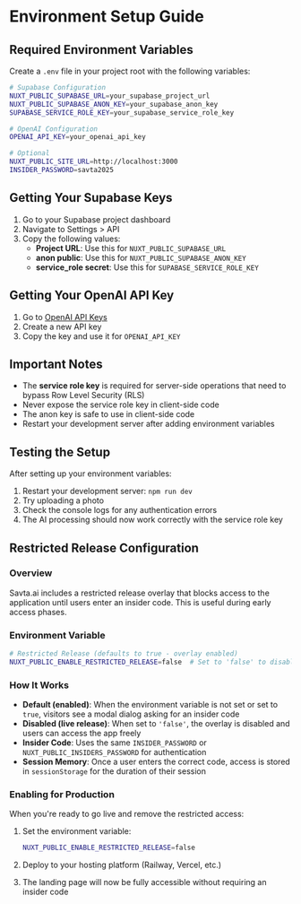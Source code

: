 # Environment Setup Guide

## Required Environment Variables

Create a `.env` file in your project root with the following variables:

```bash
# Supabase Configuration
NUXT_PUBLIC_SUPABASE_URL=your_supabase_project_url
NUXT_PUBLIC_SUPABASE_ANON_KEY=your_supabase_anon_key
SUPABASE_SERVICE_ROLE_KEY=your_supabase_service_role_key

# OpenAI Configuration
OPENAI_API_KEY=your_openai_api_key

# Optional
NUXT_PUBLIC_SITE_URL=http://localhost:3000
INSIDER_PASSWORD=savta2025
```

## Getting Your Supabase Keys

1. Go to your Supabase project dashboard
2. Navigate to Settings > API
3. Copy the following values:
   - **Project URL**: Use this for `NUXT_PUBLIC_SUPABASE_URL`
   - **anon public**: Use this for `NUXT_PUBLIC_SUPABASE_ANON_KEY`
   - **service_role secret**: Use this for `SUPABASE_SERVICE_ROLE_KEY`

## Getting Your OpenAI API Key

1. Go to [OpenAI API Keys](https://platform.openai.com/api-keys)
2. Create a new API key
3. Copy the key and use it for `OPENAI_API_KEY`

## Important Notes

- The **service role key** is required for server-side operations that need to bypass Row Level Security (RLS)
- Never expose the service role key in client-side code
- The anon key is safe to use in client-side code
- Restart your development server after adding environment variables

## Testing the Setup

After setting up your environment variables:

1. Restart your development server: `npm run dev`
2. Try uploading a photo
3. Check the console logs for any authentication errors
4. The AI processing should now work correctly with the service role key 
## Restricted Release Configuration

### Overview

Savta.ai includes a restricted release overlay that blocks access to the application until users enter an insider code. This is useful during early access phases.

### Environment Variable

```bash
# Restricted Release (defaults to true - overlay enabled)
NUXT_PUBLIC_ENABLE_RESTRICTED_RELEASE=false  # Set to 'false' to disable overlay for live release
```

### How It Works

- **Default (enabled)**: When the environment variable is not set or set to `true`, visitors see a modal dialog asking for an insider code
- **Disabled (live release)**: When set to `'false'`, the overlay is disabled and users can access the app freely
- **Insider Code**: Uses the same `INSIDER_PASSWORD` or `NUXT_PUBLIC_INSIDERS_PASSWORD` for authentication
- **Session Memory**: Once a user enters the correct code, access is stored in `sessionStorage` for the duration of their session

### Enabling for Production

When you're ready to go live and remove the restricted access:

1. Set the environment variable:
   ```bash
   NUXT_PUBLIC_ENABLE_RESTRICTED_RELEASE=false
   ```

2. Deploy to your hosting platform (Railway, Vercel, etc.)

3. The landing page will now be fully accessible without requiring an insider code
